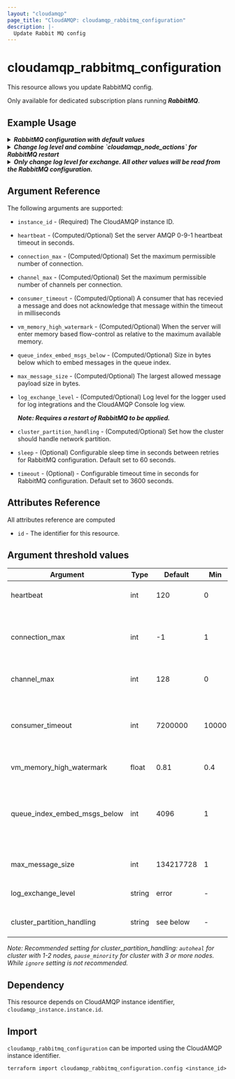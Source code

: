 ```yaml
---
layout: "cloudamqp"
page_title: "CloudAMQP: cloudamqp_rabbitmq_configuration"
description: |-
  Update Rabbit MQ config
---
```


# cloudamqp_rabbitmq_configuration

This resource allows you update RabbitMQ config.

Only available for dedicated subscription plans running ***RabbitMQ***.

## Example Usage

<details>
  <summary>
    <b>
      <i>RabbitMQ configuration with default values</i>
    </b>
  </summary>

```hcl
resource "cloudamqp_rabbitmq_configuration" "rabbitmq_config" {
  instance_id = cloudamqp_instance.instance.id
  channel_max = 0
  connection_max = -1
  consumer_timeout = 7200000
  heartbeat = 120
  log_exchange_level = "error"
  max_message_size = 134217728
  queue_index_embed_msgs_below = 4096
  vm_memory_high_watermark = 0.81
  cluster_partition_handling = "autoheal"
}
```
</details>

<details>
  <summary>
    <b>
      <i>Change log level and combine `cloudamqp_node_actions` for RabbitMQ restart</i>
    </b>
  </summary>


```hcl
resource "cloudamqp_rabbitmq_configuration" "rabbitmq_config" {
  instance_id = cloudamqp_instance.instance.id
  channel_max = 0
  connection_max = -1
  consumer_timeout = 7200000
  heartbeat = 120
  log_exchange_level = "info"
  max_message_size = 134217728
  queue_index_embed_msgs_below = 4096
  vm_memory_high_watermark = 0.81
  cluster_partition_handling = "autoheal"
}

data "cloudamqp_nodes" "list_nodes" {
  instance_id = cloudamqp_instance.instance.id
}

resource "cloudamqp_node_actions" "node_action" {
  instance_id = cloudamqp_instance.instance.id
  node_id = data.cloudamqp_nodes.list_nodes.nodes[0].node_id
  action = "restart"

  depends_on = [
    cloudamqp_rabbitmq_configuration.rabbitmq_config,
  ]
}
```
</details>

<details>
  <summary>
    <b>
      <i>Only change log level for exchange. All other values will be read from the RabbitMQ configuration.</i>
    </b>
  </summary>


```hcl
resource "cloudamqp_rabbitmq_configuration" "rabbit_config" {
  instance_id = cloudamqp_instance.instance.id
  log_exchange_level = "info"
}
```
</details>

## Argument Reference

The following arguments are supported:

* `instance_id`                   - (Required) The CloudAMQP instance ID.
* `heartbeat`                     - (Computed/Optional) Set the server AMQP 0-9-1 heartbeat timeout in seconds.
* `connection_max`                - (Computed/Optional) Set the maximum permissible number of connection.
* `channel_max`                   - (Computed/Optional) Set the maximum permissible number of channels per connection.
* `consumer_timeout`              - (Computed/Optional) A consumer that has recevied a message and does not acknowledge that message within the timeout in milliseconds
* `vm_memory_high_watermark`      - (Computed/Optional) When the server will enter memory based flow-control as relative to the maximum available memory.
* `queue_index_embed_msgs_below`  - (Computed/Optional) Size in bytes below which to embed messages in the queue index.
* `max_message_size`              - (Computed/Optional) The largest allowed message payload size in bytes.
* `log_exchange_level`            - (Computed/Optional) Log level for the logger used for log integrations and the CloudAMQP Console log view.

  ***Note: Requires a restart of RabbitMQ to be applied.***
* `cluster_partition_handling`    - (Computed/Optional) Set how the cluster should handle network partition.
* `sleep` - (Optional) Configurable sleep time in seconds between retries for RabbitMQ configuration. Default set to 60 seconds.
* `timeout` - (Optional) - Configurable timeout time in seconds for RabbitMQ configuration. Default set to 3600 seconds.

## Attributes Reference

All attributes reference are computed

* `id`  - The identifier for this resource.

## Argument threshold values

| Argument | Type | Default | Min | Max | Unit | Affect | Note |
|---|---|---|---|---|---|---|---|
| heartbeat | int | 120 | 0 | - |  | Only effects new connections |  |
| connection_max | int | -1 | 1 | - |  | RabbitMQ restart required | -1 in the provider corresponds to INFINITY in the RabbitMQ config |
| channel_max | int | 128 | 0 | - |  | Only effects new connections |  |
| consumer_timeout | int | 7200000 | 10000 | 86400000 | milliseconds | Only effects new channels | -1 in the provider corresponds to false (disable) in the RabbitMQ config |
| vm_memory_high_watermark | float | 0.81 | 0.4 | 0.9 |  | Applied immediately |  |
| queue_index_embed_msgs_below | int | 4096 | 1 | 10485760 | bytes | Applied immediately for new queues, requires restart for existing queues |  |
| max_message_size | int | 134217728 | 1 | 536870912 | bytes | Only effects new channels |  |
| log_exchange_level | string | error | - | - |  | RabbitMQ restart required | debug, info, warning, error, critical |
| cluster_partition_handling | string | see below | - | - |  | Applied immediately | autoheal, pause_minority, ignore |

  *Note: Recommended setting for cluster_partition_handling: `autoheal` for cluster with 1-2 nodes, `pause_minority` for cluster with 3 or more nodes. While `ignore` setting is not recommended.*

## Dependency

This resource depends on CloudAMQP instance identifier, `cloudamqp_instance.instance.id`.

## Import

`cloudamqp_rabbitmq_configuration` can be imported using the CloudAMQP instance identifier.

`terraform import cloudamqp_rabbitmq_configuration.config <instance_id>`
